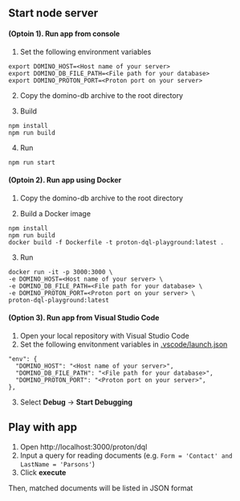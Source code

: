 ## Start node server
#### (Optoin 1). Run app from console
1.  Set the following environment variables
```
export DOMINO_HOST=<Host name of your server>
export DOMINO_DB_FILE_PATH=<File path for your database>
export DOMINO_PROTON_PORT=<Proton port on your server>
```

2. Copy the domino-db archive to the root directory

3.  Build
```
npm install
npm run build
```

4.  Run
```
npm run start
```

#### (Optoin 2). Run app using Docker

1. Copy the domino-db archive to the root directory

2.  Build a Docker image
```
npm install
npm run build
docker build -f Dockerfile -t proton-dql-playground:latest .
```

3.  Run
```
docker run -it -p 3000:3000 \
-e DOMINO_HOST=<Host name of your server> \
-e DOMINO_DB_FILE_PATH=<File path for your database> \
-e DOMINO_PROTON_PORT=<Proton port on your server> \
proton-dql-playground:latest
```

#### (Option 3). Run app from Visual Studio Code
1. Open your local repository with Visual Studio Code
2. Set the following envitonment variables in [.vscode/launch.json](.vscode/launch.json)
```
"env": {
  "DOMINO_HOST": "<Host name of your server>",
  "DOMINO_DB_FILE_PATH": "<File path for your database>",
  "DOMINO_PROTON_PORT": "<Proton port on your server>",
},
```
3. Select **Debug** -> **Start Debugging**

## Play with app
1. Open http://localhost:3000/proton/dql
1. Input a query for reading documents (e.g. `Form = 'Contact' and LastName = 'Parsons'`)
1. Click **execute**

Then, matched documents will be listed in JSON format
